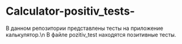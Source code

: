 # Calculator-positiv_tests-
В данном репозитории представлены  тесты на приложение калькулятор.\n
В файле pozitiv_test находятся позитивные тесты.
